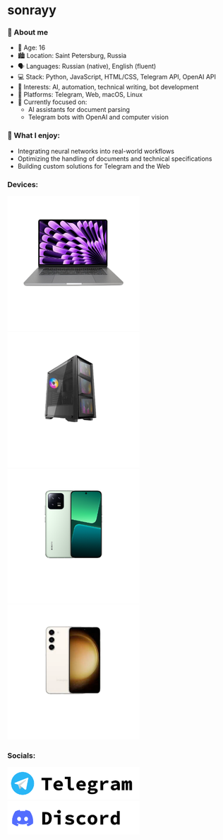 # sonrayy
### 👤 About me
- 🧑 Age: 16  
- 🏙️ Location: Saint Petersburg, Russia  
- 🗣️ Languages: Russian (native), English (fluent)  
- 💻 Stack: Python, JavaScript, HTML/CSS, Telegram API, OpenAI API
- 🧠 Interests: AI, automation, technical writing, bot development  
- 📱 Platforms: Telegram, Web, macOS, Linux  
- 🎯 Currently focused on:  
  - AI assistants for document parsing  
  - Telegram bots with OpenAI and computer vision
### 🧠 What I enjoy:
- Integrating neural networks into real-world workflows  
- Optimizing the handling of documents and technical specifications  
- Building custom solutions for Telegram and the Web  
<h3>Devices:</h3>
<p>
  <img src="assets/macbook_airm3.svg" width="300" style="display:inline; margin-right:10px;" />
  <img src="assets/pc.svg" width="300" style="display:inline;" />
  <img src="assets/xiaomi_13.svg" width="300" style="display:inline; margin-right:10px;" />
  <img src="assets/samsung_galaxy_s23.svg" width="300" style="display:inline;" />
</p>
<h3>Socials:</h3>
<p>
  <link url="t.me/sonrayy"><img src="assets/telegram.svg" width="300" style="display:inline; margin-right:10px;" /></link>
  <link url="t.me/sonrayy"><img src="assets/discord.svg" width="300" style="display:inline; margin-right:10px;" /></link>
</p>